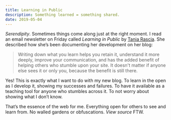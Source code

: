 ```yaml
---
title: Learning in Public
description: Something learned = something shared.
date: 2019-05-04
---
```

*Serendipity*. Sometimes things come along just at the right moment. I read an email newsletter on Friday called *Learning in Public* by [Tania Rascia](https://www.taniarascia.com). She described how she’s been documenting her development on her blog:

> Writing down what you learn helps you retain it, understand it more deeply, improve your communication, and has the added benefit of helping others who stumble upon your site. It doesn't matter if anyone else sees it or only you, because the benefit is still there. 

Yes! This is exactly what I want to do with my new blog. To learn in the open as I develop it, showing my successes and failures. To have it available as a teaching tool for anyone who stumbles across it. To not worry about showing what I don’t know. 

That’s the essence of the web for me. Everything open for others to see and learn from. No walled gardens or obfuscations. *View source* FTW. 